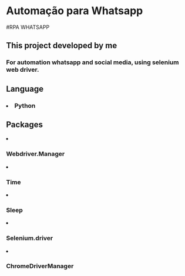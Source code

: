 # Automação para Whatsapp

#RPA WHATSAPP

<H2>This project developed by me</H2>

<h3>For automation whatsapp and social media, using selenium web driver.</h3>

<h2>Language</h2>

<h3><li>Python</li></h3>

<h2>Packages</h2>

<li><h3>Webdriver.Manager</h3></li>
<li><h3>Time</h3></li>
<li><h3>Sleep</h3></li>
<li><h3>Selenium.driver</h3></li>
<li><h3>ChromeDriverManager</h3></li>

